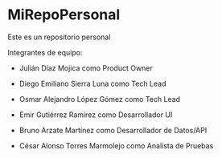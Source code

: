 # MiRepoPersonal
Este es un repositorio personal 

Integrantes de equipo:

  - Julián Díaz Mojica como Product Owner
 
  - Diego Emiliano Sierra Luna como Tech Lead
 
  - Osmar Alejandro López Gómez como Tech Lead
 
  - Emir Gutiérrez Ramírez como Desarrollador UI
 
  - Bruno Arzate Martínez como Desarrollador de Datos/API

  - César Alonso Torres Marmolejo como Analista de Pruebas
